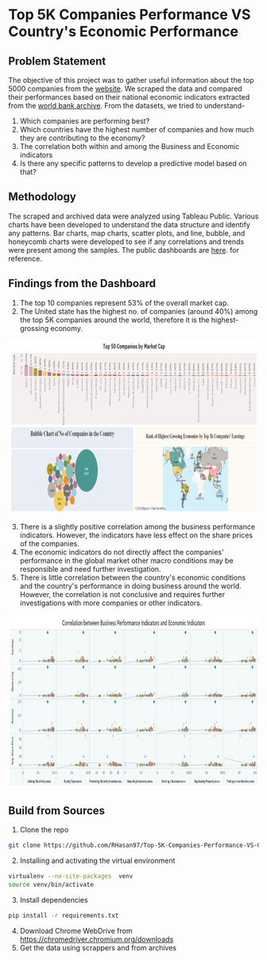 # Top 5K Companies Performance VS Country's Economic Performance
## Problem Statement
The objective of this project was to gather useful information about the top 5000 companies from the [website](https://companiesmarketcap.com/). We scraped the data and compared their performances based on their national economic indicators extracted from the [world bank archive](https://archive.doingbusiness.org/en/data/exploretopics/starting-a-business). From the datasets, we tried to understand-
1. Which companies are performing best?
2. Which countries have the highest number of companies and how much they are contributing to the economy?
3. The correlation both within and among the Business and Economic indicators
4. Is there any specific patterns to develop a predictive model based on that?
## Methodology
The scraped and archived data were analyzed using Tableau Public. Various charts have been developed to understand the data structure and identify any patterns. Bar charts, map charts, scatter plots, and line, bubble, and honeycomb charts were developed to see if any correlations and trends were present among the samples. The public dashboards are [here](https://public.tableau.com/app/profile/ragib.hasan/viz/Top5KCompaniesPerformanceVSCountrysEconomicPerformance/Correlation?publish=yes). for reference. 
## Findings from the Dashboard
1. The top 10 companies represent 53% of the overall market cap.
2. The United state has the highest no. of companies (around 40%) among the top 5K companies around the world, therefore it is the highest-grossing economy.<br/>
<img src = "Data Scrapping, Cleaning & Anaysis/Tableau Dashboard/Company.png" width="850" height="350">

3. There is a slightly positive correlation among the business performance indicators. However, the indicators have less effect on the share prices of the companies.
4. The economic indicators do not directly affect the companies' performance in the global market other macro conditions may be responsible and need further investigation.
5. There is little correlation between the country's economic conditions and the country's performance in doing business around the world. However, the correlation is not conclusive and requires further investigations with more companies or other indicators.<br/>
<img src = "Data Scrapping, Cleaning & Anaysis/Tableau Dashboard/Correlation .png" width="850" height="350"> 

## Build from Sources
1. Clone the repo
```bash
git clone https://github.com/RHasan97/Top-5K-Companies-Performance-VS-Country-s-Economic-Performance.git
```
2. Installing and activating the virtual environment
```bash
virtualenv --no-site-packages  venv
source venv/bin/activate
```
3. Install dependencies
```bash
pip install -r requirements.txt
```
4. Download Chrome WebDrive from https://chromedriver.chromium.org/downloads
5. Get the data using scrappers and from archives


